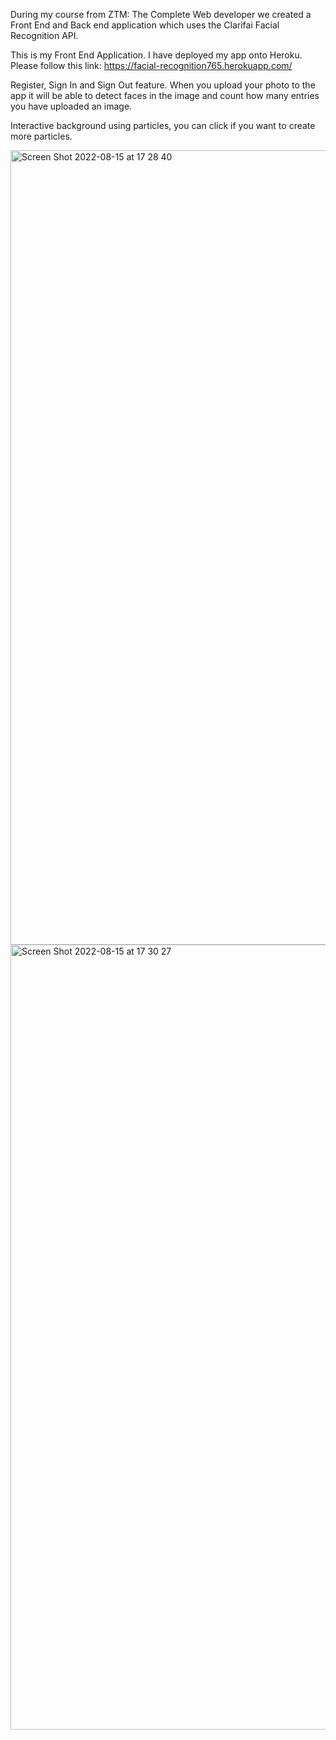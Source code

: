 During my course from ZTM: The Complete Web developer we created a Front End and Back end application which uses the Clarifai Facial Recognition API. 

This is my Front End Application. I have deployed my app onto Heroku. Please follow this link: https://facial-recognition765.herokuapp.com/

Register, Sign In and Sign Out feature. When you upload your photo to the app it will be able to detect faces in the image and count how many entries you have uploaded an image. 

Interactive background using particles, you can click if you want to create more particles.


<img width="1271" alt="Screen Shot 2022-08-15 at 17 28 40" src="https://user-images.githubusercontent.com/103035459/184677216-524caee0-26d9-4e96-9ea7-7a9b790f9717.png">
<img width="1256" alt="Screen Shot 2022-08-15 at 17 30 27" src="https://user-images.githubusercontent.com/103035459/184677244-8c68c5b2-550a-48b6-9f2f-94537afc4e79.png">
